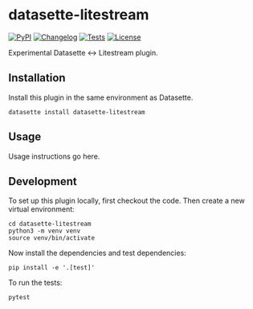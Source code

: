 # datasette-litestream

[![PyPI](https://img.shields.io/pypi/v/datasette-litestream.svg)](https://pypi.org/project/datasette-litestream/)
[![Changelog](https://img.shields.io/github/v/release/asg017/datasette-litestream?include_prereleases&label=changelog)](https://github.com/asg017/datasette-litestream/releases)
[![Tests](https://github.com/asg017/datasette-litestream/workflows/Test/badge.svg)](https://github.com/asg017/datasette-litestream/actions?query=workflow%3ATest)
[![License](https://img.shields.io/badge/license-Apache%202.0-blue.svg)](https://github.com/asg017/datasette-litestream/blob/main/LICENSE)

Experimental Datasette <-> Litestream plugin.

## Installation

Install this plugin in the same environment as Datasette.

    datasette install datasette-litestream

## Usage

Usage instructions go here.

## Development

To set up this plugin locally, first checkout the code. Then create a new virtual environment:

    cd datasette-litestream
    python3 -m venv venv
    source venv/bin/activate

Now install the dependencies and test dependencies:

    pip install -e '.[test]'

To run the tests:

    pytest
